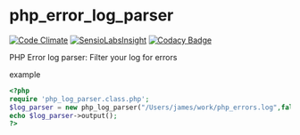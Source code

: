 php_error_log_parser
=================

[![Code Climate](https://codeclimate.com/github/JBlond/php_error_log_parser/badges/gpa.svg)](https://codeclimate.com/github/JBlond/php_error_log_parser) [![SensioLabsInsight](https://insight.sensiolabs.com/projects/5dc63c08-bfaa-440b-ae7a-4d46b50b2a00/mini.png)](https://insight.sensiolabs.com/projects/5dc63c08-bfaa-440b-ae7a-4d46b50b2a00) [![Codacy Badge](https://api.codacy.com/project/badge/grade/12dc1649d10b4f52983d6e354e28cc59)](https://www.codacy.com/app/leet31337/php_error_log_parser)

PHP Error log parser: Filter your log for errors

example

```PHP
<?php
require 'php_log_parser.class.php';
$log_parser = new php_log_parser("/Users/james/work/php_errors.log",false);
echo $log_parser->output();
?>
```

